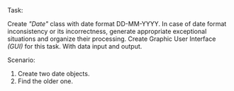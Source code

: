 Task:

Create _"Date"_ class with date format DD-MM-YYYY. In case of date format inconsistency or its incorrectness, generate appropriate exceptional situations and organize their processing. Create Graphic User Interface _(GUI)_ for this task. With data input and output.

Scenario:

1. Create two date objects.
2. Find the older one.